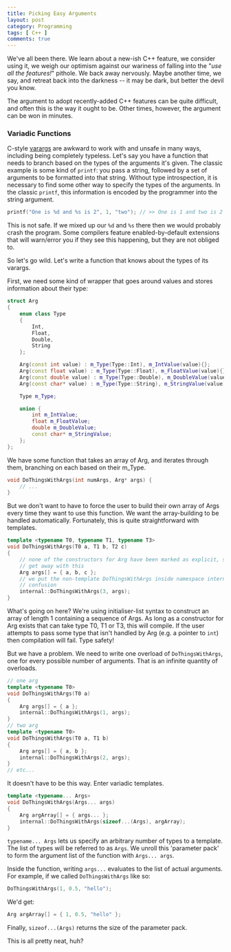 ```yaml
---
title: Picking Easy Arguments
layout: post
category: Programming
tags: [ C++ ]
comments: true
---
```


We've all been there. We learn about a new-ish C++ feature, we consider using it, we weigh our optimism against our wariness of falling into the "*use all the features!*" pithole. We back away nervously. Maybe another time, we say, and retreat back into the darkness -- it may be dark, but better the devil you know.

The argument to adopt recently-added C++ features can be quite difficult, and often this is the way it ought to be. Other times, however, the argument can be won in minutes.

### Variadic Functions ###

C-style [varargs](http://en.cppreference.com/w/cpp/utility/variadic) are awkward to work with and unsafe in many ways, including being completely typeless. Let's say you have a function that needs to branch based on the types of the arguments it's given. The classic example is some kind of `printf`: you pass a string, followed by a set of arguments to be formatted into that string. Without type introspection, it is necessary to find some other way to specify the types of the arguments. In the classic `printf`, this information is encoded by the programmer into the string argument.

```cpp
printf("One is %d and %s is 2", 1, "two"); // >> One is 1 and two is 2
```

This is not safe. If we mixed up our `%d` and `%s` there then we would probably crash the program. Some compilers feature enabled-by-default extensions that will warn/error you if they see this happening, but they are not obliged to.

So let's go wild. Let's write a function that knows about the types of its varargs.

First, we need some kind of wrapper that goes around values and stores information about their type:

```cpp
struct Arg
{
	enum class Type
	{
		Int,
		Float,
		Double,
		String
	};

	Arg(const int value) : m_Type(Type::Int), m_IntValue(value){};
	Arg(const float value) : m_Type(Type::Float), m_FloatValue(value){};
	Arg(const double value) : m_Type(Type::Double), m_DoubleValue(value){};
	Arg(const char* value) : m_Type(Type::String), m_StringValue(value){};

	Type m_Type;

	union {
		int m_IntValue;
		float m_FloatValue;
		double m_DoubleValue;
		const char* m_StringValue;
	};
};
```

We have some function that takes an array of Arg, and iterates through them, branching on each based on their m_Type.

```cpp
void DoThingsWithArgs(int numArgs, Arg* args) {
	// ...
}
```

But we don't want to have to force the user to build their own array of Args every time they want to use this function. We want the array-building to be handled automatically. Fortunately, this is quite straightforward with templates.

```cpp
template <typename T0, typename T1, typename T3>
void DoThingsWithArgs(T0 a, T1 b, T2 c)
{
	// none of the constructors for Arg have been marked as explicit, so we can
	// get away with this
	Arg args[] = { a, b, c };
	// we put the non-template DoThingsWithArgs inside namespace internal to avoid
	// confusion
	internal::DoThingsWithArgs(3, args);
}
```

What's going on here? We're using initialiser-list syntax to construct an array of length 1 containing a sequence of Args. As long as a constructor for Arg exists that can take type T0, T1 or T3, this will compile. If the user attempts to pass some type that isn't handled by Arg (e.g. a pointer to `int`) then compilation will fail. Type safety!

But we have a problem. We need to write one overload of `DoThingsWithArgs`, one for every possible number of arguments. That is an infinite quantity of overloads.

```cpp
// one arg
template <typename T0>
void DoThingsWithArgs(T0 a)
{
	Arg args[] = { a };
	internal::DoThingsWithArgs(1, args);
}
// two arg
template <typename T0>
void DoThingsWithArgs(T0 a, T1 b)
{
	Arg args[] = { a, b };
	internal::DoThingsWithArgs(2, args);
}
// etc...
```

It doesn't have to be this way. Enter variadic templates.

```cpp
template <typename... Args>
void DoThingsWithArgs(Args... args)
{
	Arg argArray[] = { args... };
	internal::DoThingsWithArgs(sizeof...(Args), argArray);
}
```

`typename... Args` lets us specify an arbitrary number of types to a template. The list of types will be referred to as `Args`. We unroll this 'parameter pack' to form the argument list of the function with `Args... args`.

Inside the function, writing `args...` evaluates to the list of actual arguments. For example, if we called `DoThingsWithArgs` like so:

```cpp
DoThingsWithArgs(1, 0.5, "hello");
```

We'd get:

```cpp
Arg argArray[] = { 1, 0.5, "hello" };
```

Finally, `sizeof...(Args)` returns the size of the parameter pack.

This is all pretty neat, huh?
